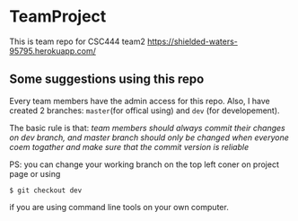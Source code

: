 # TeamProject
This is team repo for CSC444 team2
https://shielded-waters-95795.herokuapp.com/
## Some suggestions using this repo

Every team members have the admin access for this repo. Also, I have created 2 branches: `master`(for offical using) and `dev` (for developement). 

The basic rule is that: *team members should always commit their changes on dev branch, and master branch should only be changed when everyone coem togather and make sure that the commit version is reliable*

PS: you can change your working branch on the top left coner on project page or using 

`$ git checkout dev` 

if you are using command line tools on your own computer.

